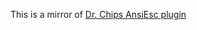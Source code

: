 This is a mirror of [Dr. Chips AnsiEsc plugin](http://www.drchip.org/astronaut/vim/index.html#ANSIESC)
